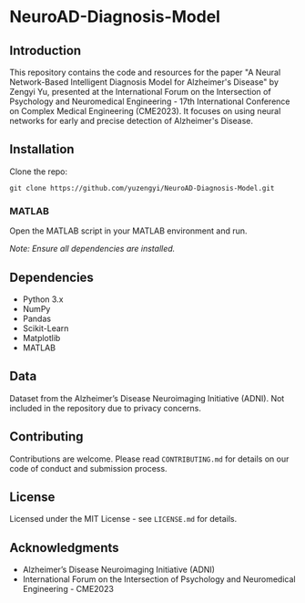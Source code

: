 # NeuroAD-Diagnosis-Model

## Introduction
This repository contains the code and resources for the paper "A Neural Network-Based Intelligent Diagnosis Model for Alzheimer's Disease" by Zengyi Yu, presented at the International Forum on the Intersection of Psychology and Neuromedical Engineering - 17th International Conference on Complex Medical Engineering (CME2023). It focuses on using neural networks for early and precise detection of Alzheimer's Disease.

## Installation
Clone the repo:

```
git clone https://github.com/yuzengyi/NeuroAD-Diagnosis-Model.git
```

### MATLAB
Open the MATLAB script in your MATLAB environment and run.

*Note: Ensure all dependencies are installed.*

## Dependencies
- Python 3.x
- NumPy
- Pandas
- Scikit-Learn
- Matplotlib
- MATLAB

## Data
Dataset from the Alzheimer’s Disease Neuroimaging Initiative (ADNI). Not included in the repository due to privacy concerns.

## Contributing
Contributions are welcome. Please read `CONTRIBUTING.md` for details on our code of conduct and submission process.

## License
Licensed under the MIT License - see `LICENSE.md` for details.

## Acknowledgments
- Alzheimer’s Disease Neuroimaging Initiative (ADNI)
- International Forum on the Intersection of Psychology and Neuromedical Engineering - CME2023

